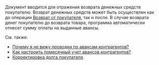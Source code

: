 Документ вводится для отражения возврата денежных средств покупателю. Возврат денежных средств может быть осуществлен как до операции [Возврат от покупателя](/d/Return), так и после. В случае возврата денег покупателю до возврата товара, программа автоматически отнесет сумму оплаты на выданные авансы.

См. также:

*   [Почему я не вижу проводки по авансам контрагентов?](/faqaccounting#WhereIsAdvance)
*   [Как настроить помесячный учет авансов контрагентов?](/faqaccounting#MonthlyAdvances)
*   [Корректировка долга покупателя](/d/AdjustDebts).